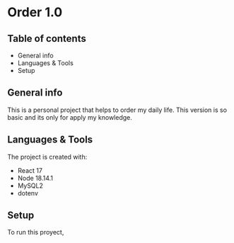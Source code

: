 # Order 1.0

## Table of contents
* General info
* Languages & Tools
* Setup

## General info
This is a personal project that helps to order my daily life. This version is so basic and its only for apply my knowledge.

## Languages & Tools
The project is created with:
* React 17
* Node 18.14.1
* MySQL2
* dotenv

## Setup
To run this proyect, 


